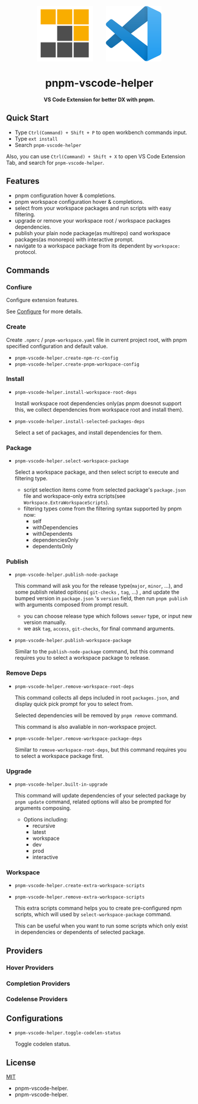 <p align="center">
  <img src="https://raw.githubusercontent.com/LinbuduLab/pnpm-vscode-helper/main/assets/pnpm-logo.png?raw=true" alt="pnpm-icon" width="150">
  &nbsp;&nbsp;&nbsp;&nbsp;&nbsp;&nbsp;&nbsp;
   <img src="https://raw.githubusercontent.com/LinbuduLab/pnpm-vscode-helper/main/assets/vscode-logo-forked.png?raw=true" alt="vscode-icon" width="150">
  <br>
</p>
<h1 align="center"> pnpm-vscode-helper </h1>
<p  align="center"><b>VS Code Extension for better DX with pnpm.</b></p>

## Quick Start

- Type `Ctrl(Command) + Shift + P` to open workbench commands input.
- Type `ext install`
- Search `pnpm-vscode-helper`

Also, you can use `Ctrl(Command) + Shift + X` to open VS Code Extension Tab, and search for `pnpm-vscode-helper`.

## Features

- pnpm configuration hover & completions.
- pnpm workspace configuration hover & completions.
- select from your workspace packages and run scripts with easy filtering.
- upgrade or remove your workspace root / workspace packages dependencies.
- publish your plain node package(as multirepo) oand workspace packages(as monorepo) with interactive prompt.
- navigate to a workspace package from its dependent by `workspace:` protocol.

## Commands

### Confiure

Configure extension features.

See [Configure](##Configurations) for more details.

### Create

Create `.npmrc` / `pnpm-workspace.yaml` file in current project root, with pnpm specified configuration and default value.

- `pnpm-vscode-helper.create-npm-rc-config`
- `pnpm-vscode-helper.create-pnpm-workspace-config`

### Install

- `pnpm-vscode-helper.install-workspace-root-deps` 

  Install workspace root dependencies only(as pnpm doesnot support this, we collect dependencies from workspace root and install them).

- `pnpm-vscode-helper.install-selected-packages-deps`

  Select a set of packages, and install dependencies for them.

### Package

- `pnpm-vscode-helper.select-workspace-package`

  Select a workspace package, and then select script to execute and filtering type.

  - script selection items come from selected package's `package.json` file and workspace-only extra scripts(see `Workspace.ExtraWorkspaceScripts`).
  - filtering types come from the filtering syntax supported by pnpm now:
    - self
    - withDependencies
    - withDependents
    - dependenciesOnly
    - dependentsOnly

### Publish

- `pnpm-vscode-helper.publish-node-package`

  This command will ask you for the release type(`major`, `minor`, ...), and some publish related opitions( `git-checks` , `tag`, ...) , and update the bumped version in `package.json` 's `version` field, then run `pnpm publish` with arguments composed from prompt result.

  - you can choose release type which follows `semver` type, or input new version manually.
  - we ask `tag`, `access`, `git-checks`, for final command arguments.

- `pnpm-vscode-helper.publish-workspace-package`

  Similar to the `publish-node-package` command, but this command requires you to select a workspace package to release.

### Remove Deps

- `pnpm-vscode-helper.remove-workspace-root-deps`

  This command collects all deps included in root `packages.json`, and display quick pick prompt for you to select from.

  Selected dependencies will be removed by `pnpm remove` command.

  This command is also avaliable in non-workspace project.

- `pnpm-vscode-helper.remove-workspace-package-deps`

  Similar to `remove-workspace-root-deps`, but this command requires you to select a workspace package first.

### Upgrade

- `pnpm-vscode-helper.built-in-upgrade`

  This command will update dependencies of your selected package by `pnpm update` command, related options will also be prompted for arguments composing.

  - Options including:
    - recursive
    - latest
    - workspace
    - dev
    - prod
    - interactive

### Workspace

- `pnpm-vscode-helper.create-extra-workspace-scripts`

- `pnpm-vscode-helper.remove-extra-workspace-scripts`

  This extra scripts command helps you to create pre-configured npm scripts, which will used by `select-workspace-package` command.

  This can be useful when you want to run some scripts which only exist in dependencies or dependents of selected package.

## Providers

### Hover Providers

### Completion Providers

### Codelense Providers

## Configurations

- `pnpm-vscode-helper.toggle-codelen-status`

  Toggle codelen status.

## License

[MIT](LICENSE)



- pnpm-vscode-helper.
- pnpm-vscode-helper.
